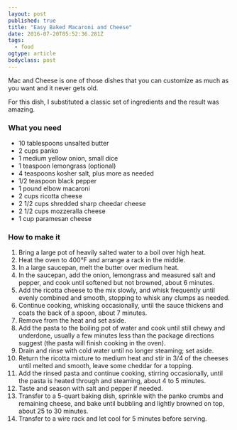 ```yaml
---
layout: post 
published: true 
title: "Easy Baked Macaroni and Cheese" 
date: 2016-07-20T05:52:36.281Z 
tags:
  - food
ogtype: article 
bodyclass: post 
---
```


Mac and Cheese is one of those dishes that you can customize as much as you want and it never gets old.

For this dish, I substituted a classic set of ingredients and the result was amazing.

### What you need

* 10 tablespoons unsalted butter
* 2 cups panko
* 1 medium yellow onion, small dice
* 1 teaspoon lemongrass (optional)
* 4 teaspoons kosher salt, plus more as needed
* 1/2 teaspoon black pepper
* 1 pound elbow macaroni
* 2 cups ricotta cheese
* 2 1/2 cups shredded sharp cheedar cheese
* 2 1/2 cups mozzeralla cheese
* 1 cup paramesan cheese


### How to make it

1. Bring a large pot of heavily salted water to a boil over high heat. 
2. Heat the oven to 400°F and arrange a rack in the middle. 
3. In a large saucepan, melt the butter over medium heat.
4. In the saucepan, add the onion, lemongrass and measured salt and pepper, and cook until softened but not browned, about 6 minutes. 
5. Add the ricotta cheese to the mix slowly, and whisk frequently until evenly combined and smooth, stopping to whisk any clumps as needed.
6. Continue cooking, whisking occasionally, until the sauce thickens and coats the back of a spoon, about 7 minutes. 
7. Remove from the heat and set aside. 
8. Add the pasta to the boiling pot of water and cook until still chewy and underdone, usually a few minutes less than the package directions suggest (the pasta will finish cooking in the oven).
9. Drain and rinse with cold water until no longer steaming; set aside.
10. Return the ricotta mixture to medium heat and stir in 3/4 of the cheeses until melted and smooth, leave some cheddar for a topping.
11. Add the rinsed pasta and continue cooking, stirring occasionally, until the pasta is heated through and steaming, about 4 to 5 minutes. 
12. Taste and season with salt and pepper if needed.
13. Transfer to a 5-quart baking dish, sprinkle with the panko crumbs and remaining cheese, and bake until bubbling and lightly browned on top, about 25 to 30 minutes. 
14. Transfer to a wire rack and let cool for 5 minutes before serving.